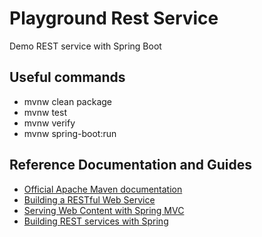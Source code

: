 # Playground Rest Service

Demo REST service with Spring Boot

## Useful commands

* mvnw clean package
* mvnw test
* mvnw verify
* mvnw spring-boot:run

## Reference Documentation and Guides

* [Official Apache Maven documentation](https://maven.apache.org/guides/index.html)
* [Building a RESTful Web Service](https://spring.io/guides/gs/rest-service/)
* [Serving Web Content with Spring MVC](https://spring.io/guides/gs/serving-web-content/)
* [Building REST services with Spring](https://spring.io/guides/tutorials/bookmarks/)

